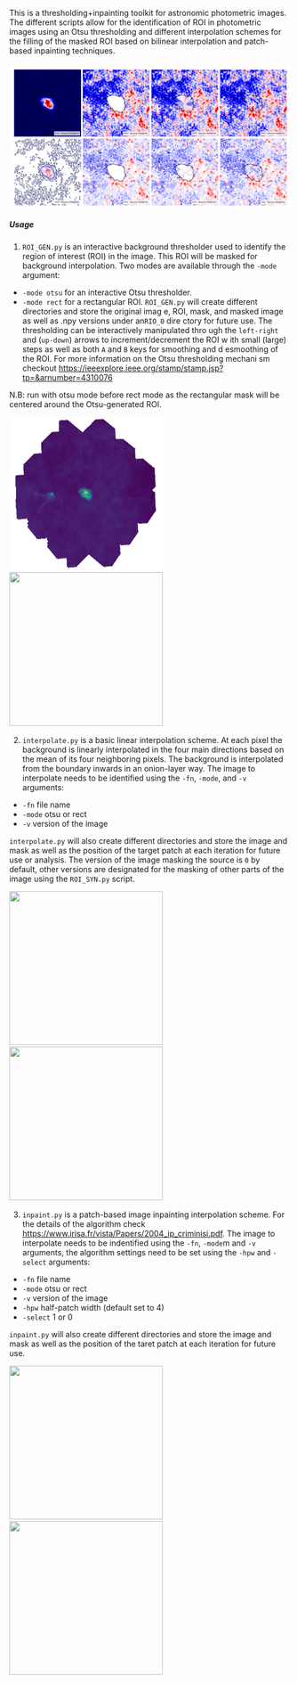 This is a thresholding+inpainting toolkit for astronomic photometric images. The different scripts allow for the identification of ROI in photometric images using an Otsu thresholding and different interpolation schemes for the filling of the masked ROI based on bilinear interpolation and patch-based inpainting techniques.

![Comparision](/images/out.jpg)

##### Usage
1. `ROI_GEN.py` is an interactive background thresholder used to identify the region of interest (ROI) in the image. This ROI will be masked for background interpolation. Two modes are available through the `-mode` argument:
  - `-mode otsu` for an interactive Otsu thresholder.
  - `-mode rect` for a rectangular ROI.
  `ROI_GEN.py` will create different directories and store the original imag    e, ROI, mask, and masked image as well as .npy versions under an`RIO_0` dire    ctory for future use. The thresholding can be interactively manipulated thro    ugh the `left-right` and (`up-down`) arrows to increment/decrement the ROI w    ith small (large) steps as well as both `A` and `B` keys for smoothing and d    esmoothing of the ROI. For more information on the Otsu thresholding mechani    sm checkout https://ieeexplore.ieee.org/stamp/stamp.jsp?tp=&arnumber=4310076

N.B: run with otsu mode before rect mode as the rectangular mask will be centered   around the Otsu-generated ROI.

<p float='center'>
  <img src="/images/ROI_GEN.gif" width="276" height="276">
  <img src="/images/ROI_GEN_2.gif" width="276" height="276">
</p>



2. `interpolate.py` is a basic linear interpolation scheme. At each pixel the background is linearly interpolated in the four main directions based on the mean of its four neighboring pixels. The background is interpolated from the boundary inwards in an onion-layer way. The image to interpolate needs to be identified using the `-fn`, `-mode`, and `-v` arguments:
  - `-fn` file name
  - `-mode` otsu or rect
  - `-v` version of the image

`interpolate.py` will also create different directories and store the image and mask as well as the position of the target patch at each iteration for future use or analysis. The version of the image masking the source is `0` by default, other versions are designated for the masking of other parts of the image using the `ROI_SYN.py` script. 

<p float='center'>
  <img src="/images/Crab_int.gif" width="276" height="276">
  <img src="/images/eye_int.gif" width="276" height="276">
</p>

3. `inpaint.py` is a patch-based image inpainting interpolation scheme. For the details of the algorithm check https://www.irisa.fr/vista/Papers/2004_ip_criminisi.pdf. The image to interpolate needs to be indentified using the `-fn`, `-mode`m and `-v` arguments, the algorithm settings need to be set using the `-hpw` and `-select` arguments:
  - `-fn` file name
  - `-mode` otsu or rect
  - `-v` version of the image
  - `-hpw` half-patch width (default set to 4)
  - `-select` 1 or 0 

`inpaint.py` will also create different directories and store the image and mask as well as the position of the taret patch at each iteration for future use.

<p float='center'>
  <img src="/images/Crab_inp.gif" width="276" height="276">
  <img src="/images/eye_inp.gif" width="276" height="276">
</p>

